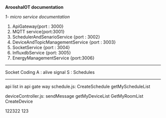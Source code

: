 **ArooshaIOT documentation**

*1- micro service documentation*

1. ApiGateway{port : 3000}
2. MQTT service{port:3001}
3. SchedulerAndSenarioService {port : 3002}
4. DeviceAndTopicManagementService {port : 3003}
5. SocketService {port : 3004}
6. InfluxdbService {port: 3005}
7. EnergyManagementService {port:3006}
------------------------------------------------
Socket Coding
A : alive signal
S : Schedules

------------------------------------------
api list in api gate way
schedule.js:
CreateSchedule
getMyScheduleList

deviceController.js:
sendMessage
getMyDeviceList
GetMyRoomList
CreateDevice


122322
123
